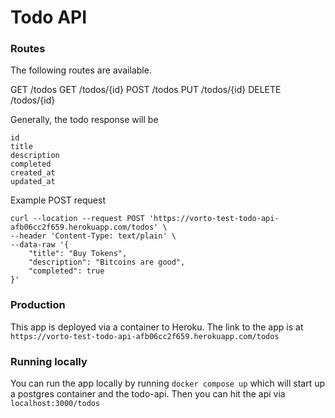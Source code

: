 # Todo API

### Routes

The following routes are available.

GET /todos
GET /todos/{id}
POST /todos
PUT /todos/{id}
DELETE /todos/{id}

Generally, the todo response will be
```
id
title
description
completed
created_at
updated_at
```

Example POST request
```
curl --location --request POST 'https://vorto-test-todo-api-afb06cc2f659.herokuapp.com/todos' \
--header 'Content-Type: text/plain' \
--data-raw '{
    "title": "Buy Tokens",
    "description": "Bitcoins are good",
    "completed": true
}'
```

### Production
This app is deployed via a container to Heroku. The link to the app is at `https://vorto-test-todo-api-afb06cc2f659.herokuapp.com/todos`


### Running locally
You can run the app locally by running `docker compose up` which will start up a postgres container and the todo-api.
Then you can hit the api via `localhost:3000/todos`
